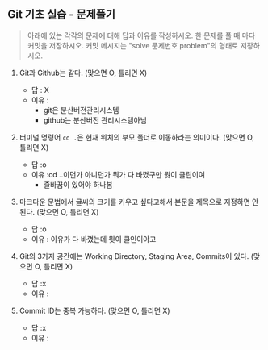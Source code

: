 ## Git 기초 실습 - 문제풀기

> 아래에 있는 각각의 문제에 대해 답과 이유를 작성하시오.
> 한 문제를 풀 때 마다 커밋을 저장하시오. 커밋 메시지는 "solve 문제번호 problem"의 형태로 저장하시오.



1. Git과 Github는 같다. (맞으면 O, 틀리면 X)

   - 답 : X
   - 이유 : 
     - git은 분산버전관리시스템
     - github는 분산버전 관리시스템아님

   

2. 터미널 명령어 `cd .`은 현재 위치의 부모 폴더로 이동하라는 의미이다. (맞으면 O, 틀리면 X)

   - 답 :o
   - 이유 :cd ..이던가 아니던가 뭐가 다 바꼈구만 뭣이 클린이여
     - 줄바꿈이 있어야 하나봄


3. 마크다운 문법에서 글씨의 크기를 키우고 싶다고해서 본문을 제목으로 지정하면 안된다. (맞으면 O, 틀리면 X)
   - 답 :o
   - 이유 : 이유가 다 바꼈는데 뭣이 클인이야고



4. Git의 3가지 공간에는 Working Directory, Staging Area, Commits이 있다. (맞으면 O, 틀리면 X)
   - 답 :x
   - 이유 :



5. Commit ID는 중복 가능하다. (맞으면 O, 틀리면 X)
   - 답 :x
   - 이유 :